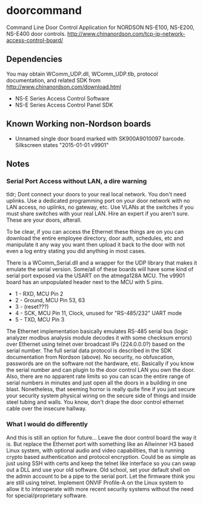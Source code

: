 # doorcommand
Command Line Door Control Application for NORDSON NS-E100, NS-E200, NS-E400 door controls.
http://www.chinanordson.com/tcp-ip-network-access-control-board/

## Dependencies
You may obtain WComm_UDP.dll, WComm_UDP.tlb, protocol documentation, and related SDK from 
http://www.chinanordson.com/download.html
* NS-E Series Access Control Software
* NS-E Series Access Control Panel SDK

## Known Working non-Nordson boards
* Unnamed single door board marked with SK900A9010097 barcode. Silkscreen states "2015-01-01 v9901"

## Notes

### Serial Port Access without LAN, a dire warning
tldr; Dont connect your doors to your real local network. You don't need uplinks. Use a dedicated programming port on your door network with no LAN access, no uplinks, no gateway, etc. Use VLANs at the switches if you must share switches with your real LAN. Hire an expert if you aren't sure. These are your doors, afterall.

To be clear, if you can access the Ethernet these things are on you can download the entire employee directory, door auth, schedules, etc and manipulate it any way you want then upload it back to the door with not even a log entry stating you did anything in most cases. 

There is a WComm_Serial.dll and a wrapper for the UDP library that makes it emulate the serial version.  Some/all of these boards will have some kind of serial port exposed via the USART on the atmega128A MCU.  The v9901 board has an unpopulated header next to the MCU with 5 pins. 
* 1 - RXD, MCU Pin 2
* 2 - Ground, MCU Pin 53, 63
* 3 - (reset???)
* 4 - SCK, MCU Pin 11, Clock, unused for "RS-485/232" UART mode
* 5 - TXD, MCU Pin 3

The Ethernet implementation basically emulates RS-485 serial bus (logic analyzer modbus analysis module decodes it with some checksum errors) over Ethernet using telnet over broadcast IPs (224.0.0.0?) based on the serial number. The full serial data protocol is described in the SDK documentation from Nordson (above). No security, no obfuscation, passwords are on the software not the hardware, etc. Basically if you know the serial number and can plugin to the door control LAN you own the door. Also, there are no apparent rate limits so you can scan the entire range of serial numbers in minutes and just open all the doors in a building in one blast. Nonetheless, that seeming horror is really quite fine if you just secure your security system physical wiring on the secure side of things and inside steel tubing and walls. You know, don't drape the door control ethernet cable over the insecure hallway.

### What I would do differently
And this is still an option for future...  Leave the door control board the way it is. But replace the Ethernet port with something like an Allwinner H3 based Linux system, with optional audio and video capabilities, that is running crypto based authentication and protocol encryption. Could be as simple as just using SSH with certs and keep the telnet like interface so you can swap out a DLL and use your old software. Old school, set your default shell on the admin account to be a pipe to the serial port. Let the firmware think you are still using telnet. Implement ONVIF Profile-A on the Linux system to allow it to interoperate with more recent security systems without the need for special/proprietary software.
